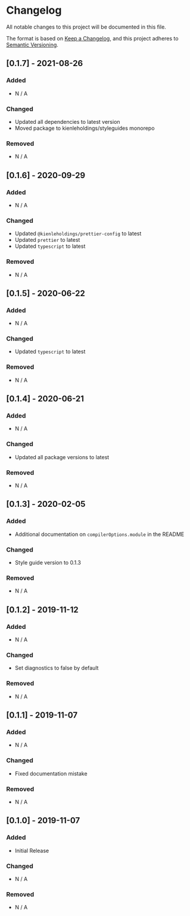 # Changelog

All notable changes to this project will be documented in this file.

The format is based on [Keep a Changelog](https://keepachangelog.com/en/1.0.0/), and this project
adheres to [Semantic Versioning](https://semver.org/spec/v2.0.0.html).

## [0.1.7] - 2021-08-26

### Added

- N / A

### Changed

- Updated all dependencies to latest version
- Moved package to kienleholdings/styleguides monorepo

### Removed

- N / A

## [0.1.6] - 2020-09-29

### Added

- N / A

### Changed

- Updated `@kienleholdings/prettier-config` to latest
- Updated `prettier` to latest
- Updated `typescript` to latest

### Removed

- N / A

## [0.1.5] - 2020-06-22

### Added

- N / A

### Changed

- Updated `typescript` to latest

### Removed

- N / A

## [0.1.4] - 2020-06-21

### Added

- N / A

### Changed

- Updated all package versions to latest

### Removed

- N / A

## [0.1.3] - 2020-02-05

### Added

- Additional documentation on `compilerOptions.module` in the README

### Changed

- Style guide version to 0.1.3

### Removed

- N / A

## [0.1.2] - 2019-11-12

### Added

- N / A

### Changed

- Set diagnostics to false by default

### Removed

- N / A

## [0.1.1] - 2019-11-07

### Added

- N / A

### Changed

- Fixed documentation mistake

### Removed

- N / A

## [0.1.0] - 2019-11-07

### Added

- Initial Release

### Changed

- N / A

### Removed

- N / A
